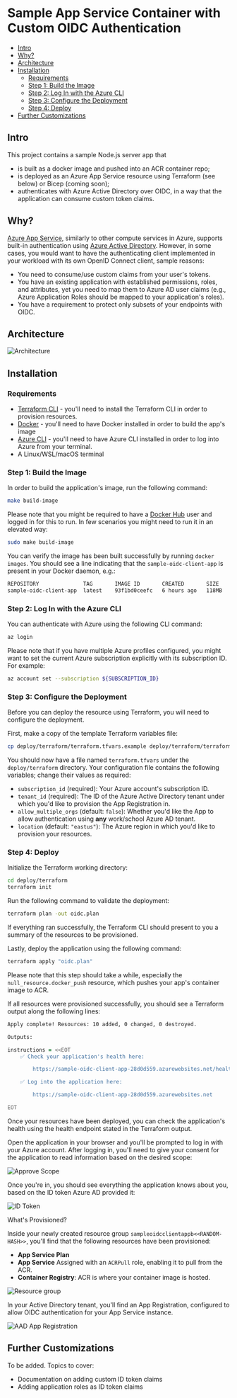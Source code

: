 # Sample App Service Container with Custom OIDC Authentication

- [Intro](#intro)
- [Why?](#why-)
- [Architecture](#architecture)
- [Installation](#installation)
  - [Requirements](#requirements)
  - [Step 1: Build the Image](#step-1--build-the-image)
  - [Step 2: Log In with the Azure CLI](#step-2--log-in-with-the-azure-cli)
  - [Step 3: Configure the Deployment](#step-3--configure-the-deployment)
  - [Step 4: Deploy](#step-4--deploy)
- [Further Customizations](#further-customizations)

## Intro

This project contains a sample Node.js server app that

- is built as a docker image and pushed into an ACR container repo;
- is deployed as an Azure App Service resource using Terraform (see below) or Bicep (coming soon);
- authenticates with Azure Active Directory over OIDC, in a way that the application can consume custom token claims.

## Why?

[Azure App Service](https://docs.microsoft.com/en-us/azure/app-service/overview), similarly to other compute services in Azure, supports built-in authentication using [Azure Active Directory](https://docs.microsoft.com/en-us/azure/active-directory/authentication/overview-authentication).
However, in some cases, you would want to have the authenticating client implemented in your workload with its own OpenID Connect client, sample reasons:

- You need to consume/use custom claims from your user's tokens.
- You have an existing application with established permissions, roles, and attributes, yet you need
  to map them to Azure AD user claims (e.g., Azure Application Roles should be mapped to your application's roles).
- You have a requirement to protect only subsets of your endpoints with OIDC.

## Architecture

![Architecture](./media/arc.png)

## Installation

### Requirements

- [Terraform CLI](https://learn.hashicorp.com/tutorials/terraform/install-cli) - you'll need to install the Terraform CLI in order
  to provision resources.
- [Docker](https://docs.docker.com/desktop/) - you'll need to have Docker installed in order to build the app's image
- [Azure CLI](https://docs.microsoft.com/en-us/cli/azure/install-azure-cli) - you'll need to have Azure CLI installed in order
  to log into Azure from your terminal.
- A Linux/WSL/macOS terminal

### Step 1: Build the Image

In order to build the application's image, run the following command:

```bash
make build-image
```

Please note that you might be required to have a [Docker Hub](https://hub.docker.com/) user and logged in for this to run. In few scenarios you might need to run it in an elevated way:

```bash
sudo make build-image
```

You can verify the image has been built successfully by running `docker images`.  You should see
a line indicating that the `sample-oidc-client-app` is present in your Docker daemon, e.g.:

```zsh
REPOSITORY              TAG       IMAGE ID       CREATED       SIZE
sample-oidc-client-app  latest    93f1bd0ceefc   6 hours ago   118MB
```

### Step 2: Log In with the Azure CLI

You can authenticate with Azure using the following CLI command:

```bash
az login
```

Please note that if you have multiple Azure profiles configured, you might want
to set the current Azure subscription explicitly with its subscription ID. For example:

```bash
az account set --subscription ${SUBSCRIPTION_ID}
```

### Step 3: Configure the Deployment

Before you can deploy the resource using Terraform, you will need to configure the deployment.

First, make a copy of the template Terraform variables file:

```bash
cp deploy/terraform/terraform.tfvars.example deploy/terraform/terraform.tfvars
```

You should now have a file named `terraform.tfvars` under the `deploy/terraform` directory.
Your configuration file contains the following variables; change their values as required:

- `subscription_id` (required): Your Azure account's subscription ID.
- `tenant_id` (required): The ID of the Azure Active Directory tenant under which
  you'd like to provision the App Registration in.
- `allow_multiple_orgs` (default: `false`): Whether you'd like the App to allow authentication
  using **any** work/school Azure AD tenant.
- `location` (default: `"eastus"`): The Azure region in which you'd like to provision your resources.

### Step 4: Deploy

Initialize the Terraform working directory:

```bash
cd deploy/terraform
terraform init
```

Run the following command to validate the deployment:

```bash
terraform plan -out oidc.plan
```

If everything ran successfully, the Terraform CLI should present to
you a summary of the resources to be provisioned.

Lastly, deploy the application using the following command:

```bash
terraform apply "oidc.plan"
```

Please note that this step should take a while, especially the `null_resource.docker_push` resource,
which pushes your app's container image to ACR.

If all resources were provisioned successfully, you should see a Terraform output along the following lines:

```zsh
Apply complete! Resources: 10 added, 0 changed, 0 destroyed.

Outputs:

instructions = <<EOT
    ✅ Check your application's health here:

        https://sample-oidc-client-app-28d0d559.azurewebsites.net/health

    ✅ Log into the application here:

        https://sample-oidc-client-app-28d0d559.azurewebsites.net

EOT
```

Once your resources have been deployed, you can check the application's health using the health
endpoint stated in the Terraform output.

Open the application in your browser and you'll be prompted to log in with your Azure account. After
logging in, you'll need to give your consent for the application to read information based on the desired
scope:

![Approve Scope](./media/scope-approve.png)

Once you're in, you should see everything the application knows about you, based on
the ID token Azure AD provided it:

![ID Token](./media/id_token.png)

What's Provisioned?

Inside your newly created resource group `sampleoidcclientappb<<RANDOM-HASH>>`, you'll find that the following resources
have been provisioned:

- **App Service Plan**
- **App Service** Assigned with an `ACRPull` role, enabling it to pull from the ACR.
- **Container Registry**: ACR is where your container image is hosted.

![Resource group](./media/rg.png)

In your Active Directory tenant, you'll find an App Registration, configured to allow OIDC authentication
for your App Service instance.

![AAD App Registration](./media/aad-app-reg.png)

## Further Customizations

To be added.  Topics to cover:

- Documentation on adding custom ID token claims
- Adding application roles as ID token claims
